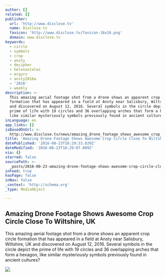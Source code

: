 ```yaml
---
author: []
related: []
publisher:
  url: 'http://www.disclose.tv'
  name: Disclose.tv
  favicon: 'http://www.disclose.tv/favicon-16x16.png'
  domain: www.disclose.tv
keywords:
  - circle
  - symbols
  - crop
  - ansty
  - decipher
  - helenastales
  - mrgyro
  - ansty2016a
  - '2016'
  - weebly
description: >-
  This amazing aerial footage shot from a drone shows an apparent crop circle
  formation that has appeared in a field at Ansty near Salisbury, Wiltshire, UK
  and discovered on August 12, 2016. ​Several symbols in the circle depict the
  prime of life with 19 circles and 36 overlapping arches that form a hexagon,
  like similar mysteriously symbols previously found in ancient cultures?
inLanguage: en
app_links: []
isBasedOnUrl: >-
  http://www.disclose.tv/news/amazing_drone_footage_shows_awesome_crop_circle_close_to_wiltshire_uk/134208?utm_source=facebook&utm_medium=fb_organic
title: 'Amazing Drone Footage Shows Awesome Crop Circle Close To Wiltshire, UK'
datePublished: '2016-08-23T16:29:33.820Z'
dateModified: '2016-08-23T16:29:07.009Z'
via: {}
starred: false
sourcePath: >-
  _posts/2016-08-23-amazing-drone-footage-shows-awesome-crop-circle-close-to-wil.md
inFeed: true
hasPage: false
inNav: false
_context: 'http://schema.org'
_type: MediaObject

---
```

<article style=""><h1>Amazing Drone Footage Shows Awesome Crop Circle Close To Wiltshire, UK</h1><p>This amazing aerial footage shot from a drone shows an apparent crop circle formation that has appeared in a field at Ansty near Salisbury, Wiltshire, UK and discovered on August 12, 2016. ​Several symbols in the circle depict the prime of life with 19 circles and 36 overlapping arches that form a hexagon, like similar mysteriously symbols previously found in ancient cultures?</p><img src="http://d38zt8ehae1tnt.cloudfront.net/images/news/700_00e07f67ef00bee058b3bd67697d1304.jpg?v=1471705831" /></article>